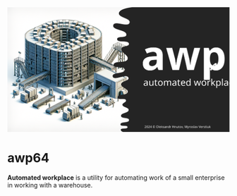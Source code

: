 <center><img src="./awp/src/main/resources/img/splash.svg"></center>

# awp64
**Automated workplace** is a utility for automating work of a small enterprise in working with a warehouse.